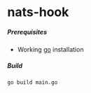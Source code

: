 # nats-hook

##### Prerequisites
* Working [go](https://golang.org) installation


##### Build

`go build main.go`